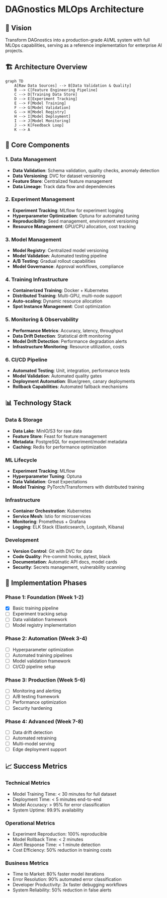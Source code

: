 # DAGnostics MLOps Architecture

## 🎯 Vision
Transform DAGnostics into a production-grade AI/ML system with full MLOps capabilities, serving as a reference implementation for enterprise AI projects.

## 🏗️ Architecture Overview

```mermaid
graph TD
    A[Raw Data Sources] --> B[Data Validation & Quality]
    B --> C[Feature Engineering Pipeline]
    C --> D[Training Data Store]
    D --> E[Experiment Tracking]
    E --> F[Model Training]
    F --> G[Model Validation]
    G --> H[Model Registry]
    H --> I[Model Deployment]
    I --> J[Model Monitoring]
    J --> K[Feedback Loop]
    K --> A
```

## 🔧 Core Components

### 1. Data Management
- **Data Validation**: Schema validation, quality checks, anomaly detection
- **Data Versioning**: DVC for dataset versioning
- **Feature Store**: Centralized feature management
- **Data Lineage**: Track data flow and dependencies

### 2. Experiment Management
- **Experiment Tracking**: MLflow for experiment logging
- **Hyperparameter Optimization**: Optuna for automated tuning
- **Reproducibility**: Seed management, environment versioning
- **Resource Management**: GPU/CPU allocation, cost tracking

### 3. Model Management
- **Model Registry**: Centralized model versioning
- **Model Validation**: Automated testing pipeline
- **A/B Testing**: Gradual rollout capabilities
- **Model Governance**: Approval workflows, compliance

### 4. Training Infrastructure
- **Containerized Training**: Docker + Kubernetes
- **Distributed Training**: Multi-GPU, multi-node support
- **Auto-scaling**: Dynamic resource allocation
- **Spot Instance Management**: Cost optimization

### 5. Monitoring & Observability
- **Performance Metrics**: Accuracy, latency, throughput
- **Data Drift Detection**: Statistical drift monitoring
- **Model Drift Detection**: Performance degradation alerts
- **Infrastructure Monitoring**: Resource utilization, costs

### 6. CI/CD Pipeline
- **Automated Testing**: Unit, integration, performance tests
- **Model Validation**: Automated quality gates
- **Deployment Automation**: Blue/green, canary deployments
- **Rollback Capabilities**: Automated fallback mechanisms

## 📊 Technology Stack

### Data & Storage
- **Data Lake**: MinIO/S3 for raw data
- **Feature Store**: Feast for feature management
- **Metadata**: PostgreSQL for experiment/model metadata
- **Caching**: Redis for performance optimization

### ML Lifecycle
- **Experiment Tracking**: MLflow
- **Hyperparameter Tuning**: Optuna
- **Data Validation**: Great Expectations
- **Model Training**: PyTorch/Transformers with distributed training

### Infrastructure
- **Container Orchestration**: Kubernetes
- **Service Mesh**: Istio for microservices
- **Monitoring**: Prometheus + Grafana
- **Logging**: ELK Stack (Elasticsearch, Logstash, Kibana)

### Development
- **Version Control**: Git with DVC for data
- **Code Quality**: Pre-commit hooks, pytest, black
- **Documentation**: Automatic API docs, model cards
- **Security**: Secrets management, vulnerability scanning

## 🎯 Implementation Phases

### Phase 1: Foundation (Week 1-2)
- [x] Basic training pipeline
- [ ] Experiment tracking setup
- [ ] Data validation framework
- [ ] Model registry implementation

### Phase 2: Automation (Week 3-4)
- [ ] Hyperparameter optimization
- [ ] Automated training pipelines
- [ ] Model validation framework
- [ ] CI/CD pipeline setup

### Phase 3: Production (Week 5-6)
- [ ] Monitoring and alerting
- [ ] A/B testing framework
- [ ] Performance optimization
- [ ] Security hardening

### Phase 4: Advanced (Week 7-8)
- [ ] Data drift detection
- [ ] Automated retraining
- [ ] Multi-model serving
- [ ] Edge deployment support

## 📈 Success Metrics

### Technical Metrics
- Model Training Time: < 30 minutes for full dataset
- Deployment Time: < 5 minutes end-to-end
- Model Accuracy: > 95% for error classification
- System Uptime: 99.9% availability

### Operational Metrics
- Experiment Reproduction: 100% reproducible
- Model Rollback Time: < 2 minutes
- Alert Response Time: < 1 minute detection
- Cost Efficiency: 50% reduction in training costs

### Business Metrics
- Time to Market: 80% faster model iterations
- Error Resolution: 90% automated error classification
- Developer Productivity: 3x faster debugging workflows
- System Reliability: 50% reduction in false alerts
